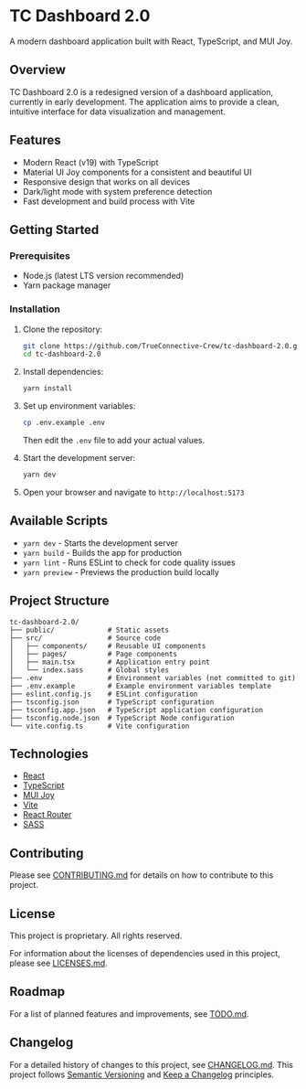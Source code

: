 # TC Dashboard 2.0

A modern dashboard application built with React, TypeScript, and MUI Joy.

## Overview

TC Dashboard 2.0 is a redesigned version of a dashboard application, currently in early development. The application aims to provide a clean, intuitive interface for data visualization and management.

## Features

- Modern React (v19) with TypeScript
- Material UI Joy components for a consistent and beautiful UI
- Responsive design that works on all devices
- Dark/light mode with system preference detection
- Fast development and build process with Vite

## Getting Started

### Prerequisites

- Node.js (latest LTS version recommended)
- Yarn package manager

### Installation

1. Clone the repository:

   ```bash
   git clone https://github.com/TrueConnective-Crew/tc-dashboard-2.0.git
   cd tc-dashboard-2.0
   ```

2. Install dependencies:

   ```bash
   yarn install
   ```

3. Set up environment variables:

   ```bash
   cp .env.example .env
   ```

   Then edit the `.env` file to add your actual values.

4. Start the development server:

   ```bash
   yarn dev
   ```

5. Open your browser and navigate to `http://localhost:5173`

## Available Scripts

- `yarn dev` - Starts the development server
- `yarn build` - Builds the app for production
- `yarn lint` - Runs ESLint to check for code quality issues
- `yarn preview` - Previews the production build locally

## Project Structure

```
tc-dashboard-2.0/
├── public/             # Static assets
├── src/                # Source code
│   ├── components/     # Reusable UI components
│   ├── pages/          # Page components
│   ├── main.tsx        # Application entry point
│   └── index.sass      # Global styles
├── .env                # Environment variables (not committed to git)
├── .env.example        # Example environment variables template
├── eslint.config.js    # ESLint configuration
├── tsconfig.json       # TypeScript configuration
├── tsconfig.app.json   # TypeScript application configuration
├── tsconfig.node.json  # TypeScript Node configuration
└── vite.config.ts      # Vite configuration
```

## Technologies

- [React](https://react.dev/)
- [TypeScript](https://www.typescriptlang.org/)
- [MUI Joy](https://mui.com/joy-ui/getting-started/)
- [Vite](https://vitejs.dev/)
- [React Router](https://reactrouter.com/)
- [SASS](https://sass-lang.com/)

## Contributing

Please see [CONTRIBUTING.md](CONTRIBUTING.md) for details on how to contribute to this project.

## License

This project is proprietary. All rights reserved.

For information about the licenses of dependencies used in this project, please see [LICENSES.md](LICENSES.md).

## Roadmap

For a list of planned features and improvements, see [TODO.md](TODO.md).

## Changelog

For a detailed history of changes to this project, see [CHANGELOG.md](CHANGELOG.md). This project follows [Semantic Versioning](https://semver.org/) and [Keep a Changelog](https://keepachangelog.com/) principles.
